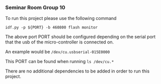 ### Seminar Room Group 10

To run this project please use the following command

`idf.py -p ${PORT} -b 460800 flash monitor`

The above port PORT should be configured depending on the serial port that the usb of the micro-controller is connected on.

An example would be ```/dev/cu.usbserial-015E0000```

This PORT can be found when running ```ls /dev/cu.*```

There are no additional dependencies to be added in order to run this project.